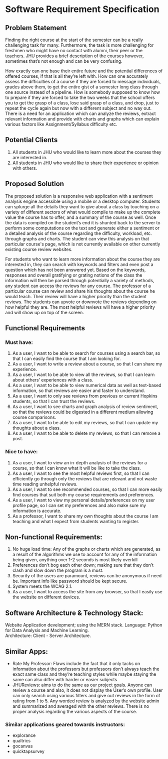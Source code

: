 # Software Requirement Specification

## Problem Statement

Finding the right course at the start of the semester can be a really challenging task for many. Furthermore, the task is more challenging for freshmen who might have no contact with alumni, their peer or the teachers. JHU provides a brief description of the courses however, sometimes that’s not enough and can be very confusing.  

How exactly can one base their entire future and the potential differences of offered courses, if that is all they’re left with. How can one accurately assess the difficulties of a course if they are forced to message individuals, grades above them, to get the entire gist of a semester long class through one source instead of a pipeline. How is somebody supposed to know how to prepare if they are forced to take the two weeks that the school offers you to get the grasp of a class, lose said grasp of a class, and drop, just to repeat the cycle again but now with a different subject and no way out. There is a need for an application which can analyze the reviews, extract relevant information and provide with charts and graphs which can explain various factors like Assignment/Syllabus difficulty etc.

## Potential Clients 

1. All students in JHU who would like to learn more about the courses they are interested in.
2. All students in JHU who would like to share their experience or opinion with others.

## Proposed Solution 

The proposed solution is a responsive web application with a sentiment analysis engine accessible using a mobile or a desktop computer. Students can splurge all the details they want to give about a class by touching on a variety of different sectors of what would compile to make up the complete value the course has to offer, and a summary of the course as well. Once the data is compiled on the student’s end it is shunted back to the server to perform some computations on the text and generate either a sentiment or a detailed analysis of the course regarding the difficulty, workload, etc. through graphs and charts. The student can view this analysis on that particular course's page, which is not currently available on other currently existing course review websites.

For students who want to learn more information about the course they are interested in, they can search with keywords and filters and even post a question which has not been answered yet. Based on the keywords, responses and overall gratifying or grating notions of the class the information will then be parsed through potentially a variety of methods, any student can access the reviews for any course. The professor of a particular course can review and share his thoughts about the course he would teach. Their review will have a higher priority than the student reviews. The students can upvote or downvote the reviews depending on how helpful they are. The most helpful reviews will have a higher priority and will show up on top of the screen.

## Functional Requirements
### Must have:

1. As a user, I want to be able to search for courses using a search bar, so that I can easily find the course that I am looking for.
2. As a user, I want to write a review about a course, so that I can share my experience.
3. As a user, I want to be able to view all the reviews, so that I can learn about others’ experiences with a class. 
4. As a user, I want to be able to view numerical data as well as text-based information, so that reviews are easier and faster to understand.
5. As a user, I want to only see reviews from previous or current Hopkins students, so that I can trust the reviews.   
6. As a user, I want to see charts and graph analysis of review sentiment, so that the reviews could be digested in a different medium allowing course comparisons.
7. As a user, I want to be able to edit my reviews, so that I can update my thoughts about a class.
8. As a user, I want to be able to delete my reviews, so that I can remove a post.


### Nice to have:

1. As a user, I want to view an in-depth analysis of the reviews for a course, so that I can know what it will be like to take the class.
2. As a user, I want to see the most helpful reviews first, so that I can efficiently go through only the reviews that are relevant and not waste time reading unhelpful reviews.
3. As a user, I want to see recommended courses, so that I can more easily find courses that suit both my course requirements and preferences.
4. As a user, I want to view my personal details/preferences on my user profile page, so I can set my preferences and also make sure my information is accurate.
5. As a professor, I want to share my own thoughts about the course I am teaching and what I expect from students wanting to register.


## Non-functional Requirements:

1. No huge load time: Any of the graphs or charts which are generated, as a result  of the algorithms we use to account for any of the information being given, anything over 1-2 seconds is most likely overkill
2. Preferences don’t bog each other down; making sure that they don’t clash and slow down the program is a must.
3. Security of the users are paramount, reviews can be anonymous if need be. Important info like password should be kept secure. 
4. System meets the WCAG 2.1.
5. As a user, I want to access the site from any browser, so that I easily use the website on different devices. 

## Software Architecture & Technology Stack: 

Website Application development; using the MERN stack.
Language: Python for Data Analysis and Machine Learning.  
Architecture: Client - Server Architecture.

## Similar Apps: 

- Rate My Professor: Flaws include the fact that it only tacks on information about the professors but professors don’t always teach the exact same class and they’re teaching styles while maybe staying the same can also differ with harder or easier subjects
- JHUReviews: aims to do the same as our project goals. Anyone can review a course and also, it does not display the User’s own profile. User can only search using various filters and give out reviews in the form of rating from 1 to 5. Any worded review is analyzed by the website admin and summarized and averaged with the other reviews. There is no proper analysis regarding the various aspects of the course.  
### Similar applications geared towards instructors:
- explorance
- qualtrics
- gocanvas
- quicktapsurvey
